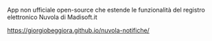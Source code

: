 App non ufficiale open-source che estende le funzionalità del registro elettronico Nuvola di Madisoft.it

https://giorgiobeggiora.github.io/nuvola-notifiche/

